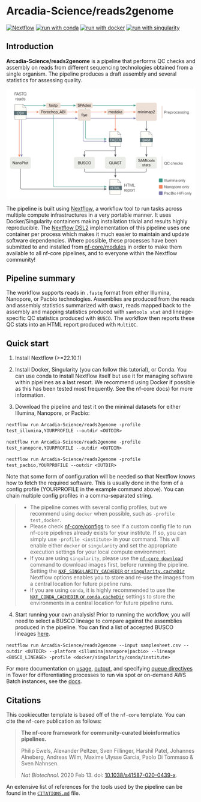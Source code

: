 # Arcadia-Science/reads2genome

[![Nextflow](https://img.shields.io/badge/nextflow%20DSL2-%E2%89%A522.10.1-23aa62.svg)](https://www.nextflow.io/)
[![run with conda](http://img.shields.io/badge/run%20with-conda-3EB049?labelColor=000000&logo=anaconda)](https://docs.conda.io/en/latest/)
[![run with docker](https://img.shields.io/badge/run%20with-docker-0db7ed?labelColor=000000&logo=docker)](https://www.docker.com/)
[![run with singularity](https://img.shields.io/badge/run%20with-singularity-1d355c.svg?labelColor=000000)](https://sylabs.io/docs/)

## Introduction

**Arcadia-Science/reads2genome** is a pipeline that performs QC checks and assembly on reads from different sequencing technologies obtained from a single organism. The pipeline produces a draft assembly and several statistics for assessing quality.

![](img/workflow-diagram.jpg)

The pipeline is built using [Nextflow](https://www.nextflow.io), a workflow tool to run tasks across multiple compute infrastructures in a very portable manner. It uses Docker/Singularity containers making installation trivial and results highly reproducible. The [Nextflow DSL2](https://www.nextflow.io/docs/latest/dsl2.html) implementation of this pipeline uses one container per process which makes it much easier to maintain and update software dependencies. Where possible, these processes have been submitted to and installed from [nf-core/modules](https://github.com/nf-core/modules) in order to make them available to all nf-core pipelines, and to everyone within the Nextflow community!

## Pipeline summary

The workflow supports reads in `.fastq` format from either Illumina, Nanopore, or Pacbio technologies. Assemblies are produced from the reads and assembly statistics summarized with `QUAST`, reads mapped back to the assembly and mapping statistics produced with `samtools stat` and lineage-specific QC statistics produced with `BUSCO`. The workflow then reports these QC stats into an HTML report produced with `MultiQC`.

## Quick start

1. Install Nextflow (>=22.10.1)

2. Install Docker, Singularity (you can follow this tutorial), or Conda. You can use conda to install Nextflow itself but use it for managing software within pipelines as a last resort. We recommend using Docker if possible as this has been tested most frequently. See the nf-core docs) for more information.

3. Download the pipeline and test it on the minimal datasets for either Illumina, Nanopore, or Pacbio:

```
nextflow run Arcadia-Science/reads2genome -profile test_illumina,YOURPROFILE --outdir <OUTDIR>
```

```
nextflow run Arcadia-Science/reads2genome -profile test_nanopore,YOURPROFILE --outdir <OUTDIR>
```

```
nextflow run Arcadia-Science/reads2genome -profile test_pacbio,YOURPROFILE --outdir <OUTDIR>
```

Note that some form of configuration will be needed so that Nextflow knows how to fetch the required software. This is usually done in the form of a config profile (YOURPROFILE in the example command above). You can chain multiple config profiles in a comma-separated string.

> - The pipeline comes with several config profiles, but we recommend using `docker` when possible, such as `-profile test,docker`.
> - Please check [nf-core/configs](https://github.com/nf-core/configs#documentation) to see if a custom config file to run nf-core pipelines already exists for your institute. If so, you can simply use `-profile <institute>` in your command. This will enable either `docker` or `singularity` and set the appropriate execution settings for your local compute environment.
> - If you are using `singularity`, please use the [`nf-core download`](https://nf-co.re/tools/#downloading-pipelines-for-offline-use) command to download images first, before running the pipeline. Setting the [`NXF_SINGULARITY_CACHEDIR` or `singularity.cacheDir`](https://www.nextflow.io/docs/latest/singularity.html?#singularity-docker-hub) Nextflow options enables you to store and re-use the images from a central location for future pipeline runs.
> - If you are using `conda`, it is highly recommended to use the [`NXF_CONDA_CACHEDIR` or `conda.cacheDir`](https://www.nextflow.io/docs/latest/conda.html) settings to store the environments in a central location for future pipeline runs.

4. Start running your own analysis!
   Prior to running the workflow, you will need to select a BUSCO lineage to compare against the assemblies produced in the pipeline. You can find a list of accepted BUSCO lineages [here](https://busco.ezlab.org/list_of_lineages.html).

```
nextflow run Arcadia-Science/reads2genome --input samplesheet.csv --outdir <OUTDIR> --platform <illumina|nanopore|pacbio> --lineage <BUSCO_LINEAGE> -profile <docker/singularity/conda/institute>
```

For more documentation on [usage](docs/usage.md), [output](docs/output.md), and specifying [queue directives](docs/queues.md) in Tower for differentiating processes to run via spot or on-demand AWS Batch instances, see the [docs](docs/README.md).

## Citations

This cookiecutter template is based off of the `nf-core` template. You can cite the `nf-core` publication as follows:

> **The nf-core framework for community-curated bioinformatics pipelines.**
>
> Philip Ewels, Alexander Peltzer, Sven Fillinger, Harshil Patel, Johannes Alneberg, Andreas Wilm, Maxime Ulysse Garcia, Paolo Di Tommaso & Sven Nahnsen.
>
> _Nat Biotechnol._ 2020 Feb 13. doi: [10.1038/s41587-020-0439-x](https://dx.doi.org/10.1038/s41587-020-0439-x).

An extensive list of references for the tools used by the pipeline can be found in the [`CITATIONS.md`](CITATIONS.md) file.
